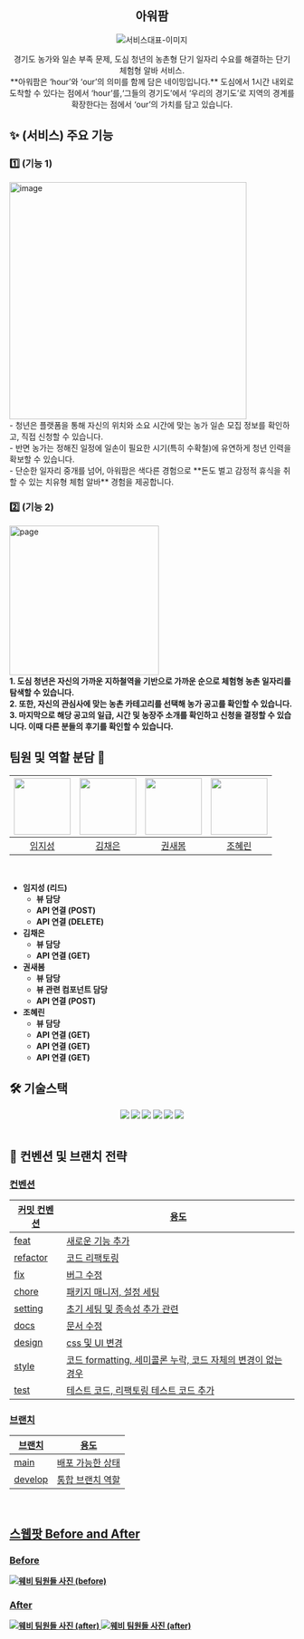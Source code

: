 <div align="center">

<h2> 아워팜 </h2>

<img src=""  alt="서비스대표-이미지" />
<p>경기도 농가와 일손 부족 문제, 도심 청년의 농촌형 단기 일자리 수요를 해결하는 단기 체험형 알바 서비스.<br/>
**아워팜은 ‘hour’와 ‘our’의 의미를 함께 담은 네이밍입니다.**
도심에서 1시간 내외로 도착할 수 있다는 점에서 ‘hour’를,‘그들의 경기도’에서 ‘우리의 경기도’로 지역의 경계를 확장한다는 점에서 ‘our’의 가치를 담고 있습니다.</p>

</div>

<h2> ✨ (서비스) 주요 기능 </h2>

<h3> 1️⃣ (기능 1) </h3>
<img width="419" alt="image" src="https://github.com/user-attachments/assets/220e3b97-5831-4e35-b451-0b9cc5f0de2b" />

<div >- 청년은 플랫폼을 통해 자신의 위치와 소요 시간에 맞는 농가 일손 모집 정보를 확인하고, 직접 신청할 수 있습니다.<br/>
- 반면 농가는 정해진 일정에 일손이 필요한 시기(특히 수확철)에 유연하게 청년 인력을 확보할 수 있습니다.<br/>
- 단순한 일자리 중개를 넘어, 아워팜은 색다른 경험으로 **돈도 벌고 감정적 휴식을 취할 수 있는 치유형 체험 알바** 경험을 제공합니다.<br/></div>


<h3> 2️⃣ (기능 2) </h3>
<img width="264" alt="page" src="https://github.com/user-attachments/assets/7d41c205-c7ba-41f0-9027-d8b083d0966e" />

<div ><strong>1. 도심 청년은 자신의 가까운 지하철역을 기반으로 가까운 순으로 체험형 농촌 일자리를 탐색할 수 있습니다.<br/>
2. 또한, 자신의 관심사에 맞는 농촌 카테고리를 선택해 농가 공고를 확인할 수 있습니다.<br/>
3. 마지막으로 해당 공고의 일급, 시간 및 농장주 소개를 확인하고 신청을 결정할 수 있습니다. 이때 다른 분들의 후기를 확인할 수 있습니다. <br/></div>

## 팀원 및 역할 분담 👬

| <img src="https://avatars.githubusercontent.com/u/102504764?v=4" width="100" height="100"> | <img src="https://avatars.githubusercontent.com/u/154000318?v=4" width="100" height="100"> | <img src="https://avatars.githubusercontent.com/u/94830364?v=4" width="100" height="100"> | <img src="https://avatars.githubusercontent.com/u/164613169?v=4" width="100" height="100"> |
|:---:|:---:|:---:|:---:|
| [임지성](https://github.com/jstar000) | [김채은](https://github.com/bongtta) | [권새봄](https://github.com/kwonsaebom) | [조혜린](https://github.com/jogpfls) |

<br>

- 임지성 (리드)
    - 뷰 담당
    - API 연결 (POST)
    - API 연결 (DELETE)
- 김채은
    - 뷰 담당
    - API 연결 (GET)
- 권새봄
    - 뷰 담당
    - 뷰 관련 컴포넌트 담당
    - API 연결 (POST)
- 조혜린
    - 뷰 담당
    - API 연결 (GET)
    - API 연결 (GET)
    - API 연결 (GET)

## 🛠 기술스택
<div align=center>
<img src="https://img.shields.io/badge/react-61DAFB?style=for-the-badge&logo=React&logoColor=white">
  <img src="https://img.shields.io/badge/react query-FF4154?style=for-the-badge&logo=ReactQuery&logoColor=white">        <img src="https://img.shields.io/badge/emotion-DB7093?style=for-the-badge&logo=emotion&logoColor=white">
  <img src="https://img.shields.io/badge/javascript-F7DF1E?style=for-the-badge&logo=javascript&logoColor=black">
  <img src="https://img.shields.io/badge/Vite-646CFF?style=for-the-badge&logo=Vite&logoColor=white">
  <img src="https://img.shields.io/badge/Vercel-000000?style=for-the-badge&logo=vercel&logoColor=white">
</div>

<br/>

<h2>  📄 컨벤션 및 브랜치 전략 </h2>
<!-- 노션 링크 또는 표로 작성 -->

<a href="" />

<h3> 컨벤션 </h3>

| 커밋 컨벤션 | 용도 |
| ----------- | ---- |
|feat |새로운 기능 추가|
|refactor |코드 리팩토링|
|fix |버그 수정|
|chore |패키지 매니저, 설정 세팅|
|setting |초기 세팅 및 종속성 추가 관련|
|docs |문서 수정|
|design |css 및 UI 변경|
|style |코드 formatting, 세미콜론 누락, 코드 자체의 변경이 없는 경우|
|test| 테스트 코드, 리팩토링 테스트 코드 추가|

<h3> 브랜치 </h3>

| 브랜치 | 용도 |
| ------ | ---- |
| main   |  배포 가능한 상태    |
|    develop    |    통합 브랜치 역할  |


<br/>

<h2>스웹팟 Before and After</h2>
<h3>Before</h3>
<img src="https://github.com/user-attachments/assets/0c160e04-fb6a-4800-9709-4775bdda1646" alt="웨비 팀원들 사진 (before)"/>


 
<h3>After</h3>
<img src="" alt="웨비 팀원들 사진 (after)"/>
<img src="https://github.com/user-attachments/files/20268358/KakaoTalk_Photo_2025-05-18-08-16-09.jpeg" alt="웨비 팀원들 사진 (after)">

